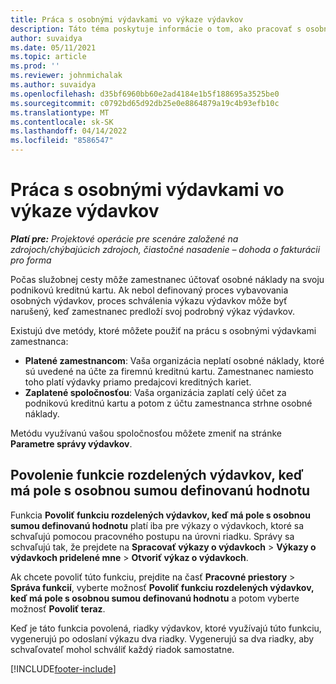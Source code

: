 ```yaml
---
title: Práca s osobnými výdavkami vo výkaze výdavkov
description: Táto téma poskytuje informácie o tom, ako pracovať s osobnými výdavkami, ktoré vzniknú zamestnancom pri cestovaní na služobné účely.
author: suvaidya
ms.date: 05/11/2021
ms.topic: article
ms.prod: ''
ms.reviewer: johnmichalak
ms.author: suvaidya
ms.openlocfilehash: d35bf6960bb60e2ad4184e1b5f188695a3525be0
ms.sourcegitcommit: c0792bd65d92db25e0e8864879a19c4b93efb10c
ms.translationtype: MT
ms.contentlocale: sk-SK
ms.lasthandoff: 04/14/2022
ms.locfileid: "8586547"
---
```

# <a name="work-with-personal-expenses-on-an-expense-report"></a>Práca s osobnými výdavkami vo výkaze výdavkov

_**Platí pre:** Projektové operácie pre scenáre založené na zdrojoch/chýbajúcich zdrojoch, čiastočné nasadenie – dohoda o fakturácii pro forma_

Počas služobnej cesty môže zamestnanec účtovať osobné náklady na svoju podnikovú kreditnú kartu. Ak nebol definovaný proces vybavovania osobných výdavkov, proces schválenia výkazu výdavkov môže byť narušený, keď zamestnanec predloží svoj podrobný výkaz výdavkov.

Existujú dve metódy, ktoré môžete použiť na prácu s osobnými výdavkami zamestnanca:

  - **Platené zamestnancom**: Vaša organizácia neplatí osobné náklady, ktoré sú uvedené na účte za firemnú kreditnú kartu. Zamestnanec namiesto toho platí výdavky priamo predajcovi kreditných kariet. 
  - **Zaplatené spoločnosťou**: Vaša organizácia zaplatí celý účet za podnikovú kreditnú kartu a potom z účtu zamestnanca strhne osobné náklady.

Metódu využívanú vašou spoločnosťou môžete zmeniť na stránke **Parametre správy výdavkov**.


## <a name="enable-split-expense-function-when-personal-amount-field-has-value-defined"></a>Povolenie funkcie rozdelených výdavkov, keď má pole s osobnou sumou definovanú hodnotu

Funkcia **Povoliť funkciu rozdelených výdavkov, keď má pole s osobnou sumou definovanú hodnotu** platí iba pre výkazy o výdavkoch, ktoré sa schvaľujú pomocou pracovného postupu na úrovni riadku. Správy sa schvaľujú tak, že prejdete na **Spracovať výkazy o výdavkoch** > **Výkazy o výdavkoch pridelené mne** > **Otvoriť výkaz o výdavkoch**. 

Ak chcete povoliť túto funkciu, prejdite na časť **Pracovné priestory** > **Správa funkcií**, vyberte možnosť **Povoliť funkciu rozdelených výdavkov, keď má pole s osobnou sumou definovanú hodnotu** a potom vyberte možnosť **Povoliť teraz**. 

Keď je táto funkcia povolená, riadky výdavkov, ktoré využívajú túto funkciu, vygenerujú po odoslaní výkazu dva riadky. Vygenerujú sa dva riadky, aby schvaľovateľ mohol schváliť každý riadok samostatne.


[!INCLUDE[footer-include](../includes/footer-banner.md)]
